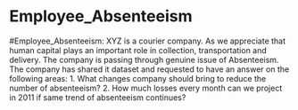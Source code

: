 # Employee_Absenteeism
#Employee_Absenteeism: XYZ is a courier company. As we appreciate that human capital plays an important role in collection, transportation and delivery. The company is passing through genuine issue of Absenteeism. The company has shared it dataset and requested to have an answer on the following areas:  1. What changes company should bring to reduce the number of absenteeism?   2. How much losses every month can we project in 2011 if same trend of absenteeism continues?
